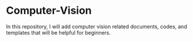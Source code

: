 # Computer-Vision
In this repository, I will add computer vision related documents, codes, and templates that will be helpful for beginners.
